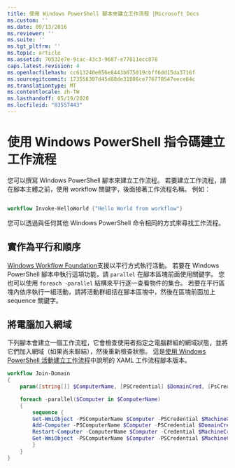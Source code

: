 ```yaml
---
title: 使用 Windows PowerShell 腳本來建立工作流程 |Microsoft Docs
ms.custom: ''
ms.date: 09/13/2016
ms.reviewer: ''
ms.suite: ''
ms.tgt_pltfrm: ''
ms.topic: article
ms.assetid: 70532e7e-9cac-43c3-9687-e77011ecc878
caps.latest.revision: 4
ms.openlocfilehash: cc613240e056e8443b075019cbff6dd15da3716f
ms.sourcegitcommit: 173556307d45d88de31086ce776770547eece64c
ms.translationtype: MT
ms.contentlocale: zh-TW
ms.lasthandoff: 05/19/2020
ms.locfileid: "83557443"
---
```

# <a name="creating-a-workflow-by-using-a-windows-powershell-script"></a>使用 Windows PowerShell 指令碼建立工作流程

您可以撰寫 Windows PowerShell 腳本來建立工作流程。 若要建立工作流程，請在腳本主體之前，使用 workflow 關鍵字，後面接著工作流程名稱。 例如：

```powershell

workflow Invoke-HelloWorld {"Hello World from workflow"}
```

您可以透過與任何其他 Windows PowerShell 命令相同的方式來尋找工作流程。

## <a name="implementing-parallel-and-sequence"></a>實作為平行和順序

[Windows Workflow Foundation](/previous-versions/dotnet/netframework-3.5/ms735967(v=vs.90))支援以平行方式執行活動。 若要在 Windows PowerShell 腳本中執行這項功能，請 `parallel` 在腳本區塊前面使用關鍵字。 您也可以使用 `foreach -parallel` 結構來平行逐一查看物件的集合。 若要在平行區塊內依序執行一組活動，請將活動群組括在腳本區塊中，然後在區塊前面加上 sequence 關鍵字。

## <a name="joining-computers-to-a-domain"></a>將電腦加入網域

下列腳本會建立一個工作流程，它會檢查使用者指定之電腦群組的網域狀態，並將它們加入網域（如果尚未聯結），然後重新檢查狀態。
這是[使用 Windows PowerShell 活動建立工作流程](./creating-a-workflow-with-windows-powershell-activities.md)中說明的 XAML 工作流程腳本版本。

```powershell
workflow Join-Domain
{
    param([string[]] $ComputerName, [PSCredential] $DomainCred, [PsCredential] $MachineCred)

    foreach -parallel($Computer in $ComputerName)
    {
        sequence {
        Get-WmiObject -PSComputerName $Computer -PSCredential $MachineCred
        Add-Computer -PSComputerName $Computer -PSCredential $DomainCred
        Restart-Computer -ComputerName $Computer -Credential $MachineCred -For PowerShell -Force -Wait -PSComputerName ""
        Get-WmiObject -PSComputerName $Computer -PSCredential $MachineCred
        }
    }
}
```
